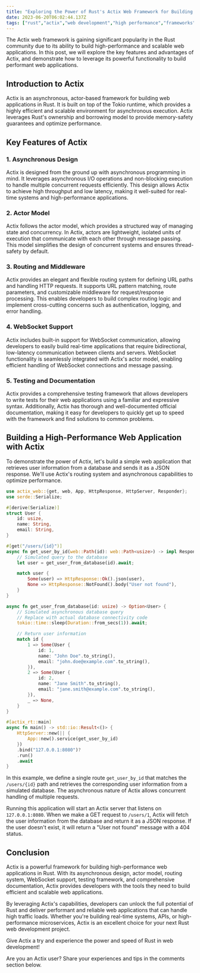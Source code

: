 ```yaml
---
title: "Exploring the Power of Rust's Actix Web Framework for Building High-Performance Web Applications"
date: 2023-06-20T06:02:44.137Z
tags: ["rust","actix","web development","high performance","frameworks"]
---
```




The Actix web framework is gaining significant popularity in the Rust community due to its ability to build high-performance and scalable web applications. In this post, we will explore the key features and advantages of Actix, and demonstrate how to leverage its powerful functionality to build performant web applications.

## Introduction to Actix

Actix is an asynchronous, actor-based framework for building web applications in Rust. It is built on top of the Tokio runtime, which provides a highly efficient and scalable environment for asynchronous execution. Actix leverages Rust's ownership and borrowing model to provide memory-safety guarantees and optimize performance.

## Key Features of Actix

### 1. Asynchronous Design

Actix is designed from the ground up with asynchronous programming in mind. It leverages asynchronous I/O operations and non-blocking execution to handle multiple concurrent requests efficiently. This design allows Actix to achieve high throughput and low latency, making it well-suited for real-time systems and high-performance applications.

### 2. Actor Model

Actix follows the actor model, which provides a structured way of managing state and concurrency. In Actix, actors are lightweight, isolated units of execution that communicate with each other through message passing. This model simplifies the design of concurrent systems and ensures thread-safety by default.

### 3. Routing and Middleware

Actix provides an elegant and flexible routing system for defining URL paths and handling HTTP requests. It supports URL pattern matching, route parameters, and customizable middleware for request/response processing. This enables developers to build complex routing logic and implement cross-cutting concerns such as authentication, logging, and error handling.

### 4. WebSocket Support

Actix includes built-in support for WebSocket communication, allowing developers to easily build real-time applications that require bidirectional, low-latency communication between clients and servers. WebSocket functionality is seamlessly integrated with Actix's actor model, enabling efficient handling of WebSocket connections and message passing.

### 5. Testing and Documentation

Actix provides a comprehensive testing framework that allows developers to write tests for their web applications using a familiar and expressive syntax. Additionally, Actix has thorough and well-documented official documentation, making it easy for developers to quickly get up to speed with the framework and find solutions to common problems.

## Building a High-Performance Web Application with Actix

To demonstrate the power of Actix, let's build a simple web application that retrieves user information from a database and sends it as a JSON response. We'll use Actix's routing system and asynchronous capabilities to optimize performance.

```rust
use actix_web::{get, web, App, HttpResponse, HttpServer, Responder};
use serde::Serialize;

#[derive(Serialize)]
struct User {
    id: usize,
    name: String,
    email: String,
}

#[get("/users/{id}")]
async fn get_user_by_id(web::Path(id): web::Path<usize>) -> impl Responder {
    // Simulated query to the database
    let user = get_user_from_database(id).await;

    match user {
        Some(user) => HttpResponse::Ok().json(user),
        None => HttpResponse::NotFound().body("User not found"),
    }
}

async fn get_user_from_database(id: usize) -> Option<User> {
    // Simulated asynchronous database query
    // Replace with actual database connectivity code
    tokio::time::sleep(Duration::from_secs(1)).await;

    // Return user information
    match id {
        1 => Some(User {
            id: 1,
            name: "John Doe".to_string(),
            email: "john.doe@example.com".to_string(),
        }),
        2 => Some(User {
            id: 2,
            name: "Jane Smith".to_string(),
            email: "jane.smith@example.com".to_string(),
        }),
        _ => None,
    }
}

#[actix_rt::main]
async fn main() -> std::io::Result<()> {
    HttpServer::new(|| {
        App::new().service(get_user_by_id)
    })
    .bind("127.0.0.1:8080")?
    .run()
    .await
}
```

In this example, we define a single route `get_user_by_id` that matches the `/users/{id}` path and retrieves the corresponding user information from a simulated database. The asynchronous nature of Actix allows concurrent handling of multiple requests.

Running this application will start an Actix server that listens on `127.0.0.1:8080`. When we make a GET request to `/users/1`, Actix will fetch the user information from the database and return it as a JSON response. If the user doesn't exist, it will return a "User not found" message with a 404 status.

## Conclusion

Actix is a powerful framework for building high-performance web applications in Rust. With its asynchronous design, actor model, routing system, WebSocket support, testing framework, and comprehensive documentation, Actix provides developers with the tools they need to build efficient and scalable web applications.

By leveraging Actix's capabilities, developers can unlock the full potential of Rust and deliver performant and reliable web applications that can handle high traffic loads. Whether you're building real-time systems, APIs, or high-performance microservices, Actix is an excellent choice for your next Rust web development project.

Give Actix a try and experience the power and speed of Rust in web development!

Are you an Actix user? Share your experiences and tips in the comments section below.